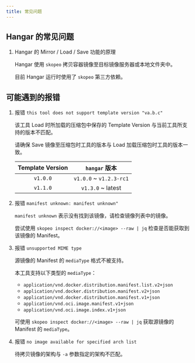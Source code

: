 ```yaml
---
title: 常见问题
---
```


## Hangar 的常见问题

1. Hangar 的 Mirror / Load / Save 功能的原理

    Hangar 使用 `skopeo` 拷贝容器镜像至目标镜像服务器或本地文件夹中。

    目前 Hangar 运行时使用了 `skopeo` 第三方依赖。

## 可能遇到的报错

1. 报错 `this tool does not support template version "va.b.c"`

    该工具 Load 时所加载的压缩包中保存的 Template Version 与当前工具所支持的版本不匹配。

    请确保 Save 镜像至压缩包时工具的版本与 Load 加载压缩包时工具的版本一致。

    | Template Version | `hangar` 版本 |
    | :--------------: | :---------------: |
    | `v1.0.0`         | `v1.0.0` ~ `v1.2.3-rc1` |
    | `v1.1.0`         | `v1.3.0` ~ latest |

2. 报错 `manifest unknown: manifest unknown"`

    `manifest unknown` 表示没有找到该镜像，请检查镜像列表中的镜像。

    尝试使用 `skopeo inspect docker://<image> --raw | jq` 检查是否能获取到该镜像的 Manifest。

3. 报错 `unsupported MIME type`

    源镜像的 Manifest 的 `mediaType` 格式不被支持。

    本工具支持以下类型的 `mediaType`：

    - `application/vnd.docker.distribution.manifest.list.v2+json`
    - `application/vnd.docker.distribution.manifest.v2+json`
    - `application/vnd.docker.distribution.manifest.v1+json`
    - `application/vnd.oci.image.manifest.v1+json`
    - `application/vnd.oci.image.index.v1+json`

    可使用 `skopeo inspect docker://<image> --raw | jq` 获取源镜像的 Manifest 的 `mediaType`。

4. 报错 `no image available for specified arch list`

    待拷贝镜像的架构与 `-a` 参数指定的架构不匹配。
